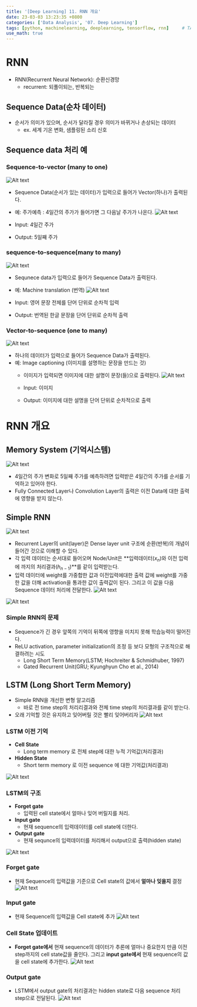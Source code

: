 ```yaml
---
title: '[Deep Learning] 11. RNN 개요'
date: 23-03-03 13:23:35 +0800
categories: ['Data Analysis', '07. Deep Learning']
tags: [python, machinelearning, deeplearning, tensorflow, rnn]     # TAG names should always be lowercase
use_math: true
---
```


# RNN
- RNN(Recurrent Neural Network): 순환신경망
    - recurrent: 되풀이되는, 반복되는

## Sequence Data(순차 데이터)
- 순서가 의미가 있으며, 순서가 달라질 경우 의미가 바뀌거나 손상되는 데이터
    - ex. 세계 기온 변화, 샘플링된 소리 신호

## Sequence data 처리 예
### Sequence-to-vector (many to one)

![Alt text](../../../assets/img/playdata/07_deep_learning/11-02.png)

- Sequence Data(순서가 있는 데이터)가 입력으로 들어가 Vector(하나)가 출력된다.

- 예: 주가예측 : 4일간의 주가가 들어가면 그 다음날 주가가 나온다.
![Alt text](../../../assets/img/playdata/07_deep_learning/11-01.png)

- Input: 4일간 주가
- Output: 5일째 주가

### sequence-to-sequence(many to many)

![Alt text](../../../assets/img/playdata/07_deep_learning/11-04.png)

- Sequnece data가 입력으로 들어가 Sequence Data가 출력된다.
- 예: Machine translation (번역)
![Alt text](../../../assets/img/playdata/07_deep_learning/11-03.png)

- Input: 영어 문장 전체를 단어 단위로 순차적 입력
- Output: 번역된 한글 문장을 단어 단위로 순차적 출력

### Vector-to-sequence (one to many)
![Alt text](../../../assets/img/playdata/07_deep_learning/11-06.png)

- 하나의 데이터가 입력으로 들어가 Sequence Data가 출력된다.
- 예: Image captioning (이미지를 설명하는 문장을 만드는 것)
    - 이미지가 입력되면 이미지에 대한 설명이 문장(들)으로 출력된다.
    ![Alt text](../../../assets/img/playdata/07_deep_learning/11-05.png)

    - Input: 이미지
    - Output: 이미지에 대한 설명을 단어 단위로 순차적으로 출력 

# RNN 개요

## Memory System (기억시스템)

![Alt text](../../../assets/img/playdata/07_deep_learning/11-07.png)

- 4일간의 주가 변화로 5일째 주가를 예측하려면 입력받은 4일간의 주가를 순서를 기억하고 있어야 한다.
- Fully Connected Layer나 Convolution Layer의 출력은 이전 Data에 대한 출력에 영향을 받지 않는다.

## Simple RNN
![Alt text](../../../assets/img/playdata/07_deep_learning/11-08.png)

- Recurrent Layer의 unit(layer)은 Dense layer unit 구조에 순환(반복)의 개념이 들어간 것으로 이해할 수 있다.
- 각 입력 데이터는 순서대로 들어오며 Node/Unit은 **입력데이터($x_n$)와 이전 입력에 까지의 처리결과($h_{n-1}$)**를 같이 입력받는다.
- 입력 데이터에 weight를 가중합한 값과 이전입력에대한 출력 값에 weight를 가중한 값을 더해 activation을 통과한 값이 출력값이 된다. 그리고 이 값을 다음 Sequence 데이터 처리에 전달한다.
![Alt text](../../../assets/img/playdata/07_deep_learning/11-09.png)

![Alt text](../../../assets/img/playdata/07_deep_learning/11-10.png)

### Simple RNN의 문제
- Sequence가 긴 경우 앞쪽의 기억이 뒤쪽에 영향을 미치지 못해 학습능력이 떨어진다.
- ReLU activation, parameter initialization의 조정 등 보다 모형의 구조적으로 해결하려는 시도 
    - Long Short Term Memory(LSTM; Hochreiter & Schmidhuber, 1997)
    - Gated Recurrent Unit(GRU; Kyunghyun Cho et al., 2014) 


## LSTM (Long Short Term Memory)
- Simple RNN을 개선한 변형 알고리즘
    - 바로 전 time step의 처리리결과와 전체 time step의 처리결과를 같이 받는다.
- 오래 기억할 것은 유지하고 잊어버릴 것은 빨리 잊어버리자
![Alt text](../../../assets/img/playdata/07_deep_learning/11-11.png)

### LSTM 이전 기억

- **Cell State**
    - Long term memory 로 전체 step에 대한 누적 기억값(처리결과)
- **Hidden State**
    - Short term memory 로 이전 sequence 에 대한 기억값(처리결과)

![Alt text](../../../assets/img/playdata/07_deep_learning/11-12.png)

### LSTM의 구조
- **Forget gate**
    - 입력된 cell state에서 얼마나 잊어 버릴지를 처리.
- **Input gate**
    - 현재 sequence의 입력데이터를 cell state에 더한다.
- **Output gate**
    - 현재 sequnce의 입력데이터를 처리해서 output으로 출력(hidden state)

![Alt text](../../../assets/img/playdata/07_deep_learning/11-13.png)

### Forget gate
- 현재 Sequence의 입력값을 기준으로 Cell state의 값에서 **얼마나 잊을지** 결정
![Alt text](../../../assets/img/playdata/07_deep_learning/11-14.png)

### Input gate
- 현재 Sequence의 입력값을 Cell state에 추가
![Alt text](../../../assets/img/playdata/07_deep_learning/11-15.png)

### Cell State 업데이트
- **Forget gate에서** 현재 sequence의 데이터가 추론에 얼마나 중요한지 만큼 이전 step까지의 cell state값을 줄인다. 그리고 **input gate에서** 현재 sequence의 값을 cell state에 추가한다.
![Alt text](../../../assets/img/playdata/07_deep_learning/11-16.png)

### Output gate
- LSTM에서 output gate의 처리결과는 hidden state로 다음 sequence 처리 step으로 전달된다.
![Alt text](../../../assets/img/playdata/07_deep_learning/11-17.png)
